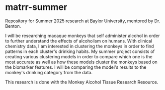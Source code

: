 # matrr-summer
Repository for Summer 2025 research at Baylor University, mentored by Dr. Benton.

I will be researching macaque monkeys that self administer alcohol in order to further understand the effects of alcoholism on humans. With clinical chemistry data, I am interested
in clustering the monkeys in order to find patterns in each cluster's drinking habits. My summer project consists of creating various clustering models in order to compare which one
is the most accurate as well as how these models cluster the monkeys based on the biomarker features. I will be comparing the model's results to the monkey's drinking category from
the data. 

This research is done with the Monkey Alcohol Tissue Research Resource. 
